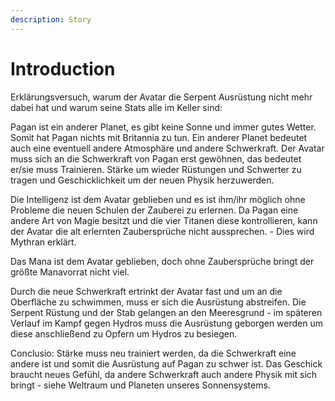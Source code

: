```yaml
---
description: Story
---
```


# Introduction

Erklärungsversuch, warum der Avatar die Serpent Ausrüstung nicht mehr dabei hat und warum seine Stats alle im Keller sind:

Pagan ist ein anderer Planet, es gibt keine Sonne und immer gutes Wetter. Somit hat Pagan nichts mit Britannia zu tun. Ein anderer Planet bedeutet auch eine eventuell andere Atmosphäre und andere Schwerkraft. Der Avatar muss sich an die Schwerkraft von Pagan erst gewöhnen, das bedeutet er/sie muss Trainieren. Stärke um wieder Rüstungen und Schwerter zu tragen und Geschicklichkeit um der neuen Physik herzuwerden.

Die Intelligenz ist dem Avatar geblieben und es ist ihm/ihr möglich ohne Probleme die neuen Schulen der Zauberei zu erlernen. Da Pagan eine andere Art von Magie besitzt und die vier Titanen diese kontrollieren, kann der Avatar die alt erlernten Zaubersprüche nicht aussprechen. - Dies wird Mythran erklärt.

Das Mana ist dem Avatar geblieben, doch ohne Zaubersprüche bringt der größte Manavorrat nicht viel.

Durch die neue Schwerkraft ertrinkt der Avatar fast und um an die Oberfläche zu schwimmen, muss er sich die Ausrüstung abstreifen. Die Serpent Rüstung und der Stab gelangen an den Meeresgrund - im späteren Verlauf im Kampf gegen Hydros muss die Ausrüstung geborgen werden um diese anschließend zu Opfern um Hydros zu besiegen.

Conclusio: Stärke muss neu trainiert werden, da die Schwerkraft eine andere ist und somit die Ausrüstung auf Pagan zu schwer ist. Das Geschick braucht neues Gefühl, da andere Schwerkraft auch andere Physik mit sich bringt - siehe Weltraum und Planeten unseres Sonnensystems.

